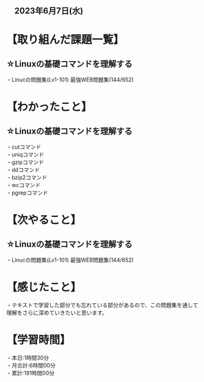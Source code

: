 ## 　2023年6月7日(水)
# 【取り組んだ課題一覧】
## ☆Linuxの基礎コマンドを理解する
・Linucの問題集(Lv1-101) 最強WEB問題集(144/652)<br>
# 【わかったこと】
## ☆Linuxの基礎コマンドを理解する
・cutコマンド<br>
・uniqコマンド<br>
・gzipコマンド<br>
・ddコマンド<br>
・bzip2コマンド<br>
・wcコマンド<br>
・pgrepコマンド<br>
# 【次やること】
## ☆Linuxの基礎コマンドを理解する
・Linucの問題集(Lv1-101) 最強WEB問題集(144/652)
# 【感じたこと】
・テキストで学習した部分でも忘れている部分があるので、この問題集を通して理解をさらに深めていきたいと思います。
# 【学習時間】
・本日:1時間30分<br>
・月合計:6時間00分<br>
・累計:191時間00分
